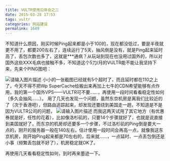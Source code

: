 ```yaml
---
title: VULTR使用后体会之二
date: 2015-03-28 17:53
tags: vultr
categories: 网站建设
permalink: 1649
---
```


不知道什么原因，刚买时候Ping起来都是小于100的，现在都没低过，要是半夜就更不用了，都要200左右了，连续运行了5天，抽风倒是没有，就是Ping起来延时高了，丢包次数也多了，这就是***通病？从玩站到现在也没用过国外的，所以对国外这些XXX毛病也接触不多，不知道这个5刀/月的VULTR能不能让我坚持下来，先来个PING图吧：


<!--more-->


![请输入图片描述][1]
小小的一张截图已经就有5个超时了，而且延时都在110之上了，今天不得不把Wp SuperCache给搬出来再加上七牛的CDN希望能够有点作用，我的第一个国外VPS——VULTR可不要……，再使用一段时间看看稳定性如何（多久会抽风……）。
用了几天也发现一个问题，虽然东京机房是离我们比较近的了（次于香港吧），但路由追踪起来，却发现还要绕到美国走一趟，不知道是不是因为VULTR公司的问题，
![请输入图片描述][2]
而我这两天试用了其它地方（有优惠券就是好，任性的花着），比如像洛杉矶的，只要14个步骤就好了，也就是说直接到美国就好了，而东京的机房却还要多一个步骤，不过洛杉矶的Ping倒是要大一点的，刚开的服务器一般在140左右，估计使用一段时间会再高一点，就像我这东京机房，刚开始Ping起来都是70左右的，后来就……，一点延时、一点丢包倒还是小事（频繁丢包就不好了），机房稳定就OK了。

再使用几天看看稳定性如何，到时再来墨迹一下。


  [1]: https://cdn.uu126.cn/wp-content/uploads/2015/03/Vultr-ping01_2.jpg
  [2]: https://cdn.uu126.cn/wp-content/uploads/2015/03/Vultr-ping02_2.jpg